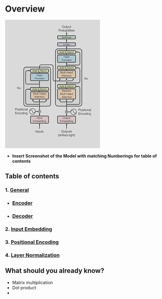 # Overview

![](images/overview/2025-04-21-16-12-37.png)
* **Insert Screenshot of the Model with matching Numberings for table of contents**

## Table of contents
### 1. [General](general.md)
* ### [Encoder](general.md#encoder)
* ### [Decoder](general.md#decoder)
### 2. [Input Embedding](input_embedding.md)
### 3. [Positional Encoding](positional_encoding.md)
### 4. [Layer Normalization](layer_normalization.md)

## What should you already know?
* Matrix multiplication
* Dot product
* 

